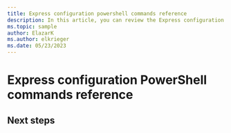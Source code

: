 ```yaml
---
title: Express configuration powershell commands reference
description: In this article, you can review the Express configuration PowerShell commands reference and copy example scripts to use in your environments.
ms.topic: sample
author: ElazarK
ms.author: elkrieger
ms.date: 05/23/2023
---
```


# Express configuration PowerShell commands reference

## Next steps
